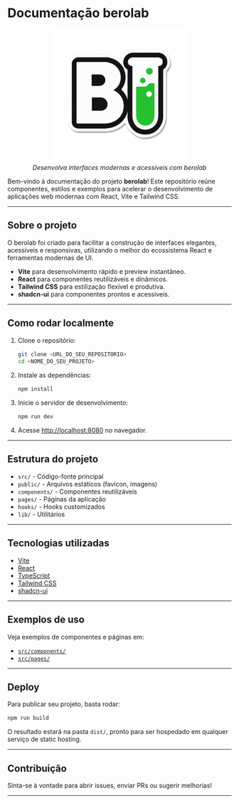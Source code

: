 # Documentação berolab


<div align="center">
  <img src="public/tube-green-logo.png" alt="Logo berolab" width="300" />
  <br/>
  <em>Desenvolva interfaces modernas e acessíveis com berolab</em>
</div>

Bem-vindo à documentação do projeto **berolab**! Este repositório reúne componentes, estilos e exemplos para acelerar o desenvolvimento de aplicações web modernas com React, Vite e Tailwind CSS.

---

## Sobre o projeto

O berolab foi criado para facilitar a construção de interfaces elegantes, acessíveis e responsivas, utilizando o melhor do ecossistema React e ferramentas modernas de UI.

- **Vite** para desenvolvimento rápido e preview instantâneo.
- **React** para componentes reutilizáveis e dinâmicos.
- **Tailwind CSS** para estilização flexível e produtiva.
- **shadcn-ui** para componentes prontos e acessíveis.

---

## Como rodar localmente

1. Clone o repositório:
   ```sh
   git clone <URL_DO_SEU_REPOSITORIO>
   cd <NOME_DO_SEU_PROJETO>
   ```
2. Instale as dependências:
   ```sh
   npm install
   ```
3. Inicie o servidor de desenvolvimento:
   ```sh
   npm run dev
   ```
4. Acesse [http://localhost:8080](http://localhost:8080) no navegador.

---

## Estrutura do projeto

- `src/` - Código-fonte principal
- `public/` - Arquivos estáticos (favicon, imagens)
- `components/` - Componentes reutilizáveis
- `pages/` - Páginas da aplicação
- `hooks/` - Hooks customizados
- `lib/` - Utilitários

---

## Tecnologias utilizadas

- [Vite](https://vitejs.dev/)
- [React](https://react.dev/)
- [TypeScript](https://www.typescriptlang.org/)
- [Tailwind CSS](https://tailwindcss.com/)
- [shadcn-ui](https://ui.shadcn.com/)

---

## Exemplos de uso

Veja exemplos de componentes e páginas em:
- [`src/components/`](src/components/)
- [`src/pages/`](src/pages/)

---

## Deploy

Para publicar seu projeto, basta rodar:
```sh
npm run build
```
O resultado estará na pasta `dist/`, pronto para ser hospedado em qualquer serviço de static hosting.

---

## Contribuição

Sinta-se à vontade para abrir issues, enviar PRs ou sugerir melhorias!

---

